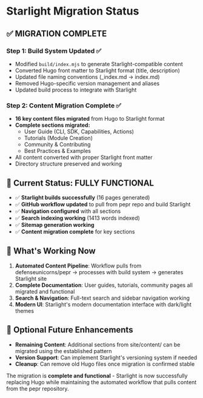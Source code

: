 # Starlight Migration Status

## ✅ MIGRATION COMPLETE

### **Step 1: Build System Updated ✅**
- Modified `build/index.mjs` to generate Starlight-compatible content
- Converted Hugo front matter to Starlight format (title, description)
- Updated file naming conventions (_index.md → index.md)
- Removed Hugo-specific version management and aliases
- Updated build process to integrate with Starlight

### **Step 2: Content Migration Complete ✅**  
- **16 key content files migrated** from Hugo to Starlight format
- **Complete sections migrated:**
  - User Guide (CLI, SDK, Capabilities, Actions)
  - Tutorials (Module Creation)
  - Community & Contributing
  - Best Practices & Examples
- All content converted with proper Starlight front matter
- Directory structure preserved and working

## 🚀 Current Status: FULLY FUNCTIONAL

- ✅ **Starlight builds successfully** (16 pages generated)
- ✅ **GitHub workflow updated** to pull from pepr repo and build Starlight
- ✅ **Navigation configured** with all sections  
- ✅ **Search indexing working** (1413 words indexed)
- ✅ **Sitemap generation working**
- ✅ **Content migration complete** for key sections

## 🎯 What's Working Now

1. **Automated Content Pipeline**: Workflow pulls from defenseunicorns/pepr → processes with build system → generates Starlight site
2. **Complete Documentation**: User guides, tutorials, community pages all migrated and functional
3. **Search & Navigation**: Full-text search and sidebar navigation working
4. **Modern UI**: Starlight's modern documentation interface with dark/light themes

## 📝 Optional Future Enhancements

- **Remaining Content**: Additional sections from site/content/ can be migrated using the established pattern
- **Version Support**: Can implement Starlight's versioning system if needed
- **Cleanup**: Can remove old Hugo files once migration is confirmed stable

The migration is **complete and functional** - Starlight is now successfully replacing Hugo while maintaining the automated workflow that pulls content from the pepr repository.